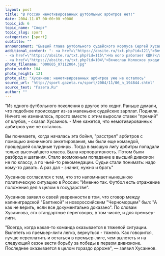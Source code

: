 ```yaml
---
layout: post
title: "В России немотивированных футбольных арбитров нет!"
date: 2004-11-07 00:00:00 +0000
topic_id: 6
topic_name: "Спорт"
topic_slug: sport
categories: [sport]
subtitle: ""
announcement: "Бывший глава футбольного судейского корпуса Сергей Хусаинов, комментируя в интервью \"Новой Газете\" ситуацию с договорными матчами в российском чемпионате, рассказал о том, как что однажды ему предложили $3 млн от трех команд за выход в высшую лигу. Также Хусаинов рассказал, что к нему в конце одного из сезонов к нему подошел арбитр, который попросил назначить его на определенный матч, мотивируя это тем, что он в этом году заканчивает судить, и ему нужно отдать \"долг\" перед одной из команд."
additional_content: "- <a href=\"https://absite.ru/txt.php?id=121\">Вячеслав Колосков все-таки решил уйти</a>
- <a href=\"https://absite.ru/txt.php?id=115\">На кого работает КДК?</a>
- <a href=\"https://absite.ru/txt.php?id=104\">Вячеслав Колосков уходит в отставку</a>"
photo_filename: "000605_07112004.jpg"
photo_width: 104
photo_height: 121
photo_alt: "Хусаинов: немотивированных арбитров уже не осталось"
source_url: "http://sport.gazeta.ru/sport/2004/11/06_n_194844.shtml"
source_text: "Газета.Ru"
author: ""
---
```

"Из одного футбольного поколения в другое это ходит. Раньше думали, что подобное происходит из-за маленьких судейских зарплат. Подняли. Ничего не изменилось, просто вместе с этим выросли ставки "премий" от клубов, - сказал Хусаинов. - Мне кажется, что немотивированных арбитров уже не осталось.

Вы понимаете, когда началась эта бойня, "расстрел" арбитров с помощью анонимного анкетирования, мы были еще командой, прошедшей солидные турниры. Тогда в высшую лигу арбитры попадали только высочайшего класса. Была корпоративность. Потом были разброд и шатания. Стало возможным попадание в высший дивизион не по классу, а по чьей-то рекомендации. Судьи стали понимать: надо кому-то давать. А раз дал - значит, нужно и брать"

Хусаинов согласился с тем, что это напоминает нынешнюю политическую ситуацию в России: "Именно так. Футбол есть отражение положения дел в целом в государстве".

Хусаинов заявил о своей уверенности в том, что сговор между калиниградской "Балтикой" и новороссийским "Черноморцем" был: "А как не верить, если все документально доказано". По словам Хусаинова, это стандартные переговоры, в том числе, и для премьер-лиги.

"Всегда, когда какая-то команда оказывается в тяжелой ситуации. Вылететь из премьер-лиги легко, вернуться - тяжело. Как говорится, лучше переплатить и остаться в премьер-лиге, чем вылететь и на следующий сезон вести борьбу за победы в первом дивизионе. Последнее оказывается в целом гораздо дороже", &mdash; заявил Хусаинов.
